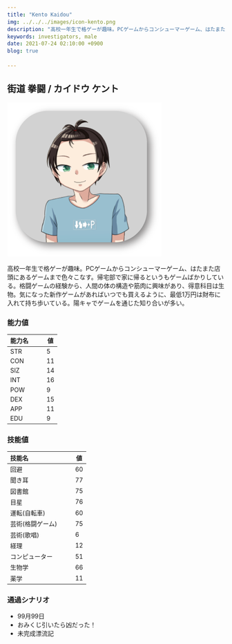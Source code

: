 ```yaml
---
title: "Kento Kaidou"
img: ../../../images/icon-kento.png
description: "高校一年生で格ゲーが趣味。PCゲームからコンシューマーゲーム、はたまた店頭にあるゲームまで色々こなす。"
keywords: investigators, male
date: 2021-07-24 02:10:00 +0900
blog: true

---
```


## 街道 拳闘 / カイドウ ケント

![icon](../../../images/icon-kento.png)

高校一年生で格ゲーが趣味。PCゲームからコンシューマーゲーム、はたまた店頭にあるゲームまで色々こなす。帰宅部で家に帰るというもゲームばかりしている。格闘ゲームの経験から、人間の体の構造や筋肉に興味があり、得意科目は生物。気になった新作ゲームがあればいつでも買えるように、最低1万円は財布に入れて持ち歩いている。陽キャでゲームを通じた知り合いが多い。

### 能力値
|能力名  |　　値|
|--------|------|
|STR     |　　5 |
|CON     |　　11|
|SIZ     |　　14|
|INT     |　　16|
|POW     |　　9 |
|DEX     |　　15|
|APP     |　　11|
|EDU     |　　9 |

### 技能値
|技能名              |　　値|
|:-------------------|------|
|回避                |　　60|
|聞き耳              |　　77|
|図書館              |　　75|
|目星                |　　76|
|運転(自転車)        |　　60|
|芸術(格闘ゲーム)    |　　75|
|芸術(歌唱)          |　　6 |
|経理                |　　12|
|コンピューター      |　　51|
|生物学              |　　66|
|薬学                |　　11|

### 通過シナリオ
- 99月99日
- おみくじ引いたら凶だった！
- 未完成漂流記